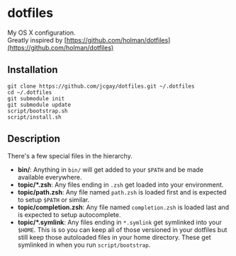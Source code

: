 # dotfiles

My OS X configuration.   
Greatly inspired by [https://github.com/holman/dotfiles](https://github.com/holman/dotfiles)

## Installation

```
git clone https://github.com/jcgay/dotfiles.git ~/.dotfiles
cd ~/.dotfiles
git submodule init
git submodule update
script/bootstrap.sh
script/install.sh
```
## Description

There's a few special files in the hierarchy.

- **bin/**: Anything in `bin/` will get added to your `$PATH` and be made
  available everywhere.
- **topic/\*.zsh**: Any files ending in `.zsh` get loaded into your
  environment.
- **topic/path.zsh**: Any file named `path.zsh` is loaded first and is
  expected to setup `$PATH` or similar.
- **topic/completion.zsh**: Any file named `completion.zsh` is loaded
  last and is expected to setup autocomplete.
- **topic/\*.symlink**: Any files ending in `*.symlink` get symlinked into
  your `$HOME`. This is so you can keep all of those versioned in your dotfiles
  but still keep those autoloaded files in your home directory. These get
  symlinked in when you run `script/bootstrap`.
